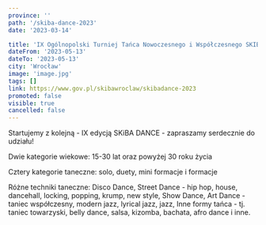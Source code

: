 ```yaml
---
province: ''
path: '/skiba-dance-2023'
date: '2023-03-14'

title: 'IX Ogólnopolski Turniej Tańca Nowoczesnego i Współczesnego SKIBA DANCE'
dateFrom: '2023-05-13'
dateTo: '2023-05-13'
city: 'Wrocław'
image: 'image.jpg'
tags: []
link: https://www.gov.pl/skibawroclaw/skibadance-2023
promoted: false
visible: true
cancelled: false
---
```

Startujemy z kolejną - IX edycją SKiBA DANCE - zapraszamy serdecznie do udziału!

Dwie kategorie wiekowe: 15-30 lat oraz powyżej 30 roku życia

Cztery kategorie taneczne: solo, duety, mini formacje i formacje

Różne techniki taneczne: Disco Dance, Street Dance - hip hop, house, dancehall, locking, popping, krump, new style, Show Dance, Art Dance - taniec współczesny, modern jazz, lyrical jazz, jazz, Inne formy tańca - tj. taniec towarzyski, belly dance, salsa, kizomba, bachata, afro dance i inne.
